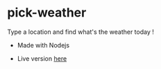 # pick-weather

Type a location and find what's the weather today !

- Made with Nodejs

- Live version [here](https://ndjerrou-weather-app.herokuapp.com/)
